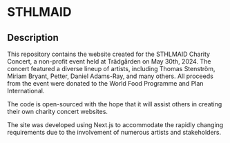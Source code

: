 # STHLMAID

## Description

This repository contains the website created for the STHLMAID Charity Concert, a non-profit event held at Trädgården on May 30th, 2024. The concert featured a diverse lineup of artists, including Thomas Stenström, Miriam Bryant, Petter, Daniel Adams-Ray, and many others. All proceeds from the event were donated to the World Food Programme and Plan International.

The code is open-sourced with the hope that it will assist others in creating their own charity concert websites.

The site was developed using Next.js to accommodate the rapidly changing requirements due to the involvement of numerous artists and stakeholders.
